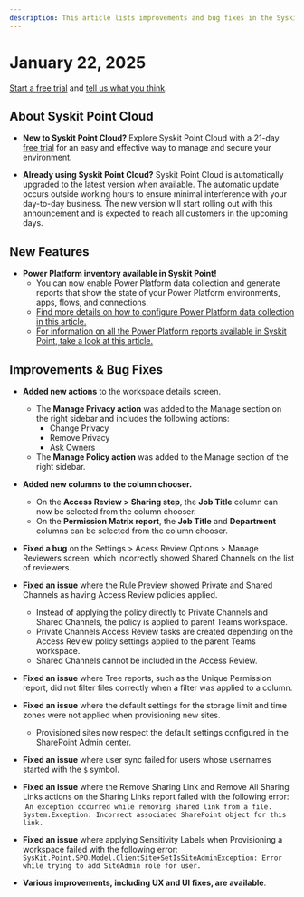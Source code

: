 ```yaml
---
description: This article lists improvements and bug fixes in the Syskit Point Cloud version 2025.1.77.35
---
```


# January 22, 2025

[Start a free trial](https://www.syskit.com/products/point/free-trial/) and [tell us what you think](https://www.syskit.com/company/contact-us/).

## About Syskit Point Cloud

* **New to Syskit Point Cloud?** Explore Syskit Point Cloud with a 21-day [free trial](https://www.syskit.com/products/point/free-trial/) for an easy and effective way to manage and secure your environment.

* **Already using Syskit Point Cloud?** Syskit Point Cloud is automatically upgraded to the latest version when available. The automatic update occurs outside working hours to ensure minimal interference with your day-to-day business. The new version will start rolling out with this announcement and is expected to reach all customers in the upcoming days.

## New Features

* **Power Platform inventory available in Syskit Point!**
    * You can now enable Power Platform data collection and generate reports that show the state of your Power Platform environments, apps, flows, and connections.
    * [Find more details on how to configure Power Platform data collection in this article.](../../power-platform/power-platform.md)
    * [For information on all the Power Platform reports available in Syskit Point, take a look at this article.](../../power-platform/power-platform-reports/power-platform-reports.md)

## Improvements & Bug Fixes

* **Added new actions** to the workspace details screen.
    * The **Manage Privacy action** was added to the Manage section on the right sidebar and includes the following actions:
        * Change Privacy 
        * Remove Privacy
        * Ask Owners
    * The **Manage Policy action** was added to the Manage section of the right sidebar. 

* **Added new columns to the column chooser.**
    * On the **Access Review > Sharing step**, the **Job Title** column can now be selected from the column chooser.
    * On the **Permission Matrix report**, the **Job Title** and **Department** columns can be selected from the column chooser. 

* **Fixed a bug** on the Settings > Acess Review Options > Manage Reviewers screen, which incorrectly showed Shared Channels on the list of reviewers. 

* **Fixed an issue** where the Rule Preview showed Private and Shared Channels as having Access Review policies applied.
    * Instead of applying the policy directly to Private Channels and Shared Channels, the policy is applied to parent Teams workspace. 
    * Private Channels Access Review tasks are created depending on the Access Review policy settings applied to the parent Teams workspace.
    * Shared Channels cannot be included in the Access Review.

* **Fixed an issue** where Tree reports, such as the Unique Permission report, did not filter files correctly when a filter was applied to a column. 

* **Fixed an issue** where the default settings for the storage limit and time zones were not applied when provisioning new sites. 
    * Provisioned sites now respect the default settings configured in the SharePoint Admin center. 

* **Fixed an issue** where user sync failed for users whose usernames started with the `$` symbol.

* **Fixed an issue** where the Remove Sharing Link and Remove All Sharing Links actions on the Sharing Links report failed with the following error:  `An exception occurred while removing shared link from a file. 
System.Exception: Incorrect associated SharePoint object for this link.`

* **Fixed an issue** where applying Sensitivity Labels when Provisioning a workspace failed with the following error: `SysKit.Point.SPO.Model.ClientSite+SetIsSiteAdminException: Error while trying to add SiteAdmin role for user.`

* **Various improvements, including UX and UI fixes, are available**.